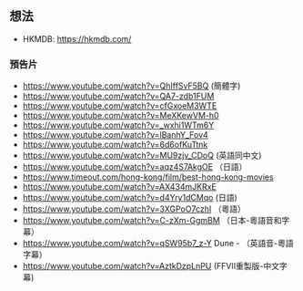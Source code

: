 ## 想法

- HKMDB: https://hkmdb.com/

### 預告片

- https://www.youtube.com/watch?v=QhIffSvF5BQ (簡體字)
- https://www.youtube.com/watch?v=QA7-zdb1FUM
- https://www.youtube.com/watch?v=cfGxoeM3WTE
- https://www.youtube.com/watch?v=MeXKewVM-h0
- https://www.youtube.com/watch?v=_wxhi1WTm6Y
- https://www.youtube.com/watch?v=lBanhY_Fov4
- https://www.youtube.com/watch?v=6d6ofKuTtnk
- https://www.youtube.com/watch?v=MU9zjv_CDoQ (英語同中文)
- https://www.youtube.com/watch?v=aqz4S7AkgOE （日語）
- https://www.timeout.com/hong-kong/film/best-hong-kong-movies
- https://www.youtube.com/watch?v=AX434mJKRxE
- https://www.youtube.com/watch?v=d4Yry1dCMqo (日語)
- https://www.youtube.com/watch?v=3XGPoO7czhI （粵語）
- https://www.youtube.com/watch?v=C-zXm-GgmBM （日本-粵語音和字幕）
- https://www.youtube.com/watch?v=qSW95b7_z-Y Dune - （英語音-粵語字幕）
- https://www.youtube.com/watch?v=AztkDzpLnPU (FFVII重製版-中文字幕)
